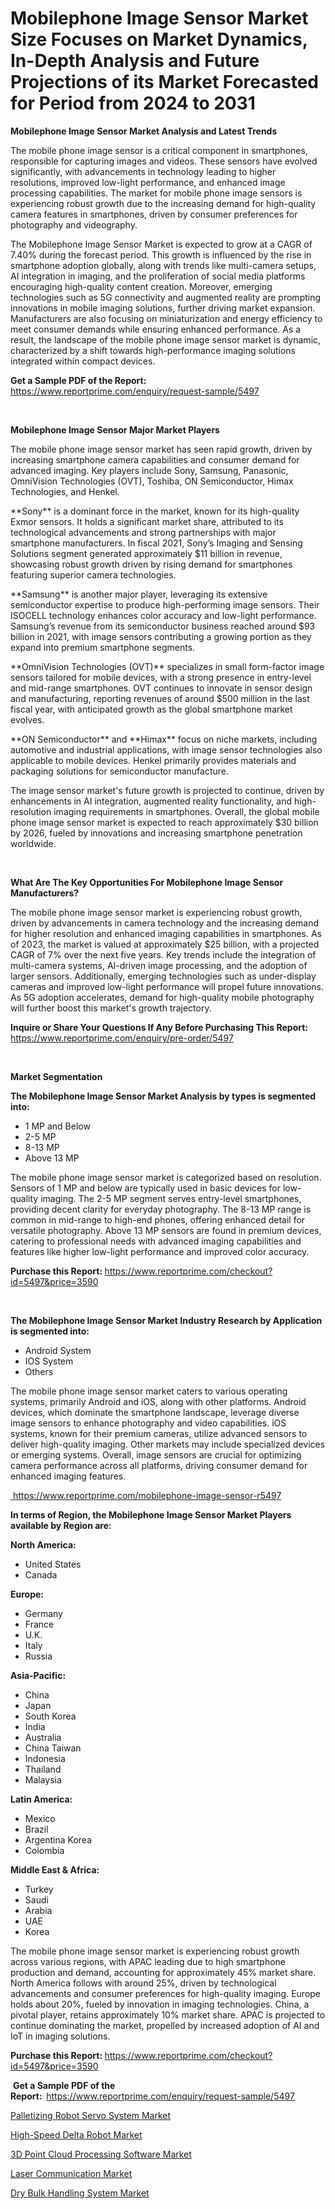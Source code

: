 <p><h1>Mobilephone Image Sensor Market Size Focuses on Market Dynamics, In-Depth Analysis and Future Projections of its Market Forecasted for Period from 2024 to 2031</h1></p><p><strong>Mobilephone Image Sensor Market Analysis and Latest Trends</strong></p>
<p><p>The mobile phone image sensor is a critical component in smartphones, responsible for capturing images and videos. These sensors have evolved significantly, with advancements in technology leading to higher resolutions, improved low-light performance, and enhanced image processing capabilities. The market for mobile phone image sensors is experiencing robust growth due to the increasing demand for high-quality camera features in smartphones, driven by consumer preferences for photography and videography.</p><p>The Mobilephone Image Sensor Market is expected to grow at a CAGR of 7.40% during the forecast period. This growth is influenced by the rise in smartphone adoption globally, along with trends like multi-camera setups, AI integration in imaging, and the proliferation of social media platforms encouraging high-quality content creation. Moreover, emerging technologies such as 5G connectivity and augmented reality are prompting innovations in mobile imaging solutions, further driving market expansion. Manufacturers are also focusing on miniaturization and energy efficiency to meet consumer demands while ensuring enhanced performance. As a result, the landscape of the mobile phone image sensor market is dynamic, characterized by a shift towards high-performance imaging solutions integrated within compact devices.</p></p>
<p><strong>Get a Sample PDF of the Report:&nbsp;</strong> <a href="https://www.reportprime.com/enquiry/request-sample/5497">https://www.reportprime.com/enquiry/request-sample/5497</a></p>
<p>&nbsp;</p>
<p><strong>Mobilephone Image Sensor Major Market Players</strong></p>
<p><p>The mobile phone image sensor market has seen rapid growth, driven by increasing smartphone camera capabilities and consumer demand for advanced imaging. Key players include Sony, Samsung, Panasonic, OmniVision Technologies (OVT), Toshiba, ON Semiconductor, Himax Technologies, and Henkel.</p><p>**Sony** is a dominant force in the market, known for its high-quality Exmor sensors. It holds a significant market share, attributed to its technological advancements and strong partnerships with major smartphone manufacturers. In fiscal 2021, Sony’s Imaging and Sensing Solutions segment generated approximately $11 billion in revenue, showcasing robust growth driven by rising demand for smartphones featuring superior camera technologies.</p><p>**Samsung** is another major player, leveraging its extensive semiconductor expertise to produce high-performing image sensors. Their ISOCELL technology enhances color accuracy and low-light performance. Samsung’s revenue from its semiconductor business reached around $93 billion in 2021, with image sensors contributing a growing portion as they expand into premium smartphone segments.</p><p>**OmniVision Technologies (OVT)** specializes in small form-factor image sensors tailored for mobile devices, with a strong presence in entry-level and mid-range smartphones. OVT continues to innovate in sensor design and manufacturing, reporting revenues of around $500 million in the last fiscal year, with anticipated growth as the global smartphone market evolves.</p><p>**ON Semiconductor** and **Himax** focus on niche markets, including automotive and industrial applications, with image sensor technologies also applicable to mobile devices. Henkel primarily provides materials and packaging solutions for semiconductor manufacture.</p><p>The image sensor market's future growth is projected to continue, driven by enhancements in AI integration, augmented reality functionality, and high-resolution imaging requirements in smartphones. Overall, the global mobile phone image sensor market is expected to reach approximately $30 billion by 2026, fueled by innovations and increasing smartphone penetration worldwide.</p></p>
<p>&nbsp;</p>
<p><strong>What Are The Key Opportunities For Mobilephone Image Sensor Manufacturers?</strong></p>
<p><p>The mobile phone image sensor market is experiencing robust growth, driven by advancements in camera technology and the increasing demand for higher resolution and enhanced imaging capabilities in smartphones. As of 2023, the market is valued at approximately $25 billion, with a projected CAGR of 7% over the next five years. Key trends include the integration of multi-camera systems, AI-driven image processing, and the adoption of larger sensors. Additionally, emerging technologies such as under-display cameras and improved low-light performance will propel future innovations. As 5G adoption accelerates, demand for high-quality mobile photography will further boost this market's growth trajectory.</p></p>
<p><strong>Inquire or Share Your Questions If Any Before Purchasing This Report:</strong> <a href="https://www.reportprime.com/enquiry/pre-order/5497">https://www.reportprime.com/enquiry/pre-order/5497</a></p>
<p>&nbsp;</p>
<p><strong>Market Segmentation</strong></p>
<p><strong>The Mobilephone Image Sensor Market Analysis by types is segmented into:</strong></p>
<p><ul><li>1 MP and Below</li><li>2-5 MP</li><li>8-13 MP</li><li>Above 13 MP</li></ul></p>
<p><p>The mobile phone image sensor market is categorized based on resolution. Sensors of 1 MP and below are typically used in basic devices for low-quality imaging. The 2-5 MP segment serves entry-level smartphones, providing decent clarity for everyday photography. The 8-13 MP range is common in mid-range to high-end phones, offering enhanced detail for versatile photography. Above 13 MP sensors are found in premium devices, catering to professional needs with advanced imaging capabilities and features like higher low-light performance and improved color accuracy.</p></p>
<p><strong>Purchase this Report:&nbsp;</strong><a href="https://www.reportprime.com/checkout?id=5497&price=3590">https://www.reportprime.com/checkout?id=5497&price=3590</a></p>
<p>&nbsp;</p>
<p><strong>The Mobilephone Image Sensor Market Industry Research by Application is segmented into:</strong></p>
<p><ul><li>Android System</li><li>IOS System</li><li>Others</li></ul></p>
<p><p>The mobile phone image sensor market caters to various operating systems, primarily Android and iOS, along with other platforms. Android devices, which dominate the smartphone landscape, leverage diverse image sensors to enhance photography and video capabilities. iOS systems, known for their premium cameras, utilize advanced sensors to deliver high-quality imaging. Other markets may include specialized devices or emerging systems. Overall, image sensors are crucial for optimizing camera performance across all platforms, driving consumer demand for enhanced imaging features.</p></p>
<p><a href="https://www.reportprime.com/mobilephone-image-sensor-r5497">&nbsp;https://www.reportprime.com/mobilephone-image-sensor-r5497</a></p>
<p><strong>In terms of Region, the Mobilephone Image Sensor Market Players available by Region are:</strong></p>
<p>
    <p> <strong> North America: </strong>
        <ul>
            <li>United States</li>
            <li>Canada</li>
        </ul>
        </p> 
    <p> <strong> Europe: </strong>
        <ul>
            <li>Germany</li>
            <li>France</li>
            <li>U.K.</li>
            <li>Italy</li>
            <li>Russia</li>
        </ul>
        </p> 
    <p> <strong> Asia-Pacific: </strong>
        <ul>
            <li>China</li>
            <li>Japan</li>
            <li>South Korea</li>
            <li>India</li>
            <li>Australia</li>
            <li>China Taiwan</li>
            <li>Indonesia</li>
            <li>Thailand</li>
            <li>Malaysia</li>
        </ul>
        </p> 
    <p> <strong> Latin America: </strong>
        <ul>
            <li>Mexico</li>
            <li>Brazil</li>
            <li>Argentina Korea</li>
            <li>Colombia</li>
        </ul>
        </p> 
    <p> <strong> Middle East & Africa: </strong>
        <ul>
            <li>Turkey</li>
            <li>Saudi</li>
            <li>Arabia</li>
            <li>UAE</li>
            <li>Korea</li>
        </ul>
    </p>
    </p>
<p><p>The mobile phone image sensor market is experiencing robust growth across various regions, with APAC leading due to high smartphone production and demand, accounting for approximately 45% market share. North America follows with around 25%, driven by technological advancements and consumer preferences for high-quality imaging. Europe holds about 20%, fueled by innovation in imaging technologies. China, a pivotal player, retains approximately 10% market share. APAC is projected to continue dominating the market, propelled by increased adoption of AI and IoT in imaging solutions.</p></p>
<p><strong>Purchase this Report: </strong><a href="https://www.reportprime.com/checkout?id=5497&price=3590">https://www.reportprime.com/checkout?id=5497&price=3590</a></p>
<p>&nbsp;<strong>Get a Sample PDF of the Report:&nbsp;&nbsp;</strong><a href="https://www.reportprime.com/enquiry/request-sample/5497">https://www.reportprime.com/enquiry/request-sample/5497</a></p>
<p><strong></strong></p>
<p><p><a href="https://issuu.com/reportprime-2/docs/palletizing-robot-servo-system-mark_9238b091acf2a4">Palletizing Robot Servo System Market</a></p><p><a href="https://issuu.com/reportprime-2/docs/high-speed-delta-robot-market-size-_ac1741470df7c1">High-Speed Delta Robot Market</a></p><p><a href="https://www.linkedin.com/pulse/3d-point-cloud-processing-software-market-global-share-ranking-0fkmc?trackingId=mN56E3%2B8RJy0jvd7KR%2FKnQ%3D%3D">3D Point Cloud Processing Software Market</a></p><p><a href="https://www.linkedin.com/pulse/insights-laser-communication-market-players-size-geographical-dmd6f?trackingId=zmQAogKTSca4lY9STRj8XA%3D%3D">Laser Communication Market</a></p><p><a href="https://www.linkedin.com/pulse/what-innovations-market-trends-shaping-dry-bulk-handling-system-5srkf?trackingId=mNIDQZkITFiT2jkUk4TPhg%3D%3D">Dry Bulk Handling System Market</a></p></p>